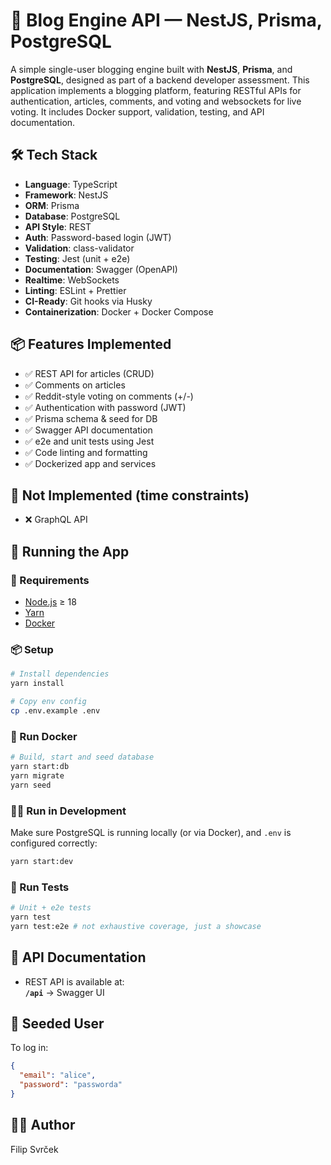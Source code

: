 # 📝 Blog Engine API — NestJS, Prisma, PostgreSQL

A simple single-user blogging engine built with **NestJS**, **Prisma**, and **PostgreSQL**, designed as part of a backend developer assessment. This application implements a blogging platform, featuring RESTful APIs for authentication, articles, comments, and voting and websockets for live voting. It includes Docker support, validation, testing, and API documentation.

## 🛠️ Tech Stack

- **Language**: TypeScript
- **Framework**: NestJS
- **ORM**: Prisma
- **Database**: PostgreSQL
- **API Style**: REST
- **Auth**: Password-based login (JWT)
- **Validation**: class-validator
- **Testing**: Jest (unit + e2e)
- **Documentation**: Swagger (OpenAPI)
- **Realtime**: WebSockets
- **Linting**: ESLint + Prettier
- **CI-Ready**: Git hooks via Husky
- **Containerization**: Docker + Docker Compose

## 📦 Features Implemented

- ✅ REST API for articles (CRUD)
- ✅ Comments on articles
- ✅ Reddit-style voting on comments (+/-)
- ✅ Authentication with password (JWT)
- ✅ Prisma schema & seed for DB
- ✅ Swagger API documentation
- ✅ e2e and unit tests using Jest
- ✅ Code linting and formatting
- ✅ Dockerized app and services

## 🔧 Not Implemented (time constraints)

- ❌ GraphQL API

## 🧪 Running the App

### 🔨 Requirements

- [Node.js](https://nodejs.org/) ≥ 18
- [Yarn](https://yarnpkg.com/)
- [Docker](https://www.docker.com/)

### 📦 Setup

```bash
# Install dependencies
yarn install

# Copy env config
cp .env.example .env

```

### 🐳 Run Docker

```bash
# Build, start and seed database
yarn start:db
yarn migrate
yarn seed
```

### 🧑‍💻 Run in Development

Make sure PostgreSQL is running locally (or via Docker), and `.env` is configured correctly:

```bash
yarn start:dev
```

### 🧪 Run Tests

```bash
# Unit + e2e tests
yarn test
yarn test:e2e # not exhaustive coverage, just a showcase
```

## 📘 API Documentation

- REST API is available at:  
  **`/api`** → Swagger UI

## 📂 Seeded User

To log in:

```json
{
  "email": "alice",
  "password": "passworda"
}
```

## 🧑‍💻 Author

Filip Svrček
